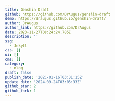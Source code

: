 ```yaml
---
title: Genshin Draft
github: https://github.com/DrAugus/genshin-draft
demo: https://draugus.github.io/genshin-draft/
author: DrAugus
author_link: https://github.com/DrAugus
date: 2023-11-27T09:24:24.785Z
description: ''
ssg:
  - Jekyll
css: []
ui: []
cms: []
category:
  - Blog
draft: false
publish_date: '2021-01-16T03:01:15Z'
update_date: '2024-09-24T03:06:33Z'
github_star: 2
github_fork: 1
---
```


